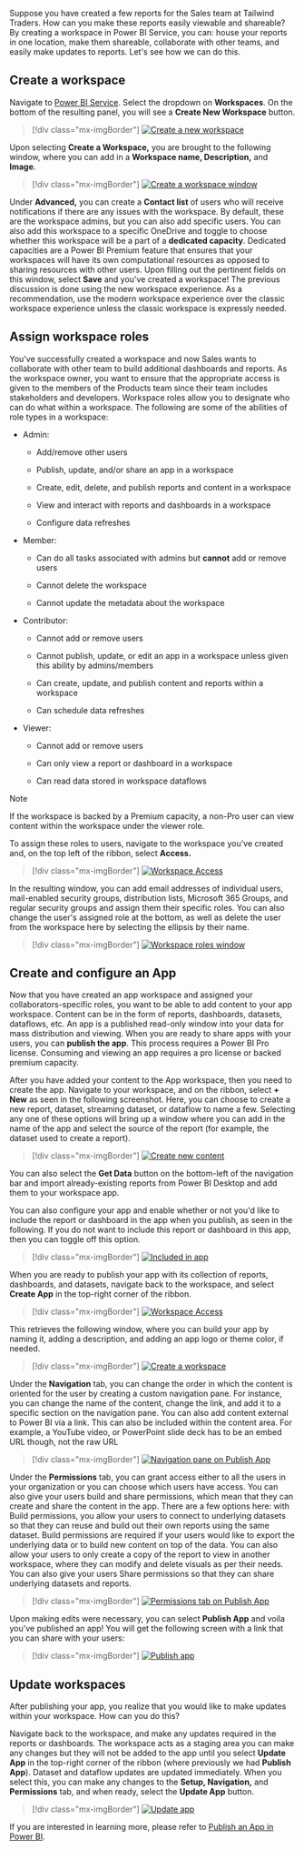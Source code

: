 Suppose you have created a few reports for the Sales team at Tailwind Traders. How can you make these reports easily viewable and shareable? By creating a workspace in Power BI Service, you can: house your reports in one location, make them shareable, collaborate with other teams, and easily make updates to reports. Let's see how we can do this.

## Create a workspace 

Navigate to [Power BI Service](https://powerbi.microsoft.com/?azure-portal=true). Select the dropdown on **Workspaces**. On the bottom of the resulting panel, you will see a **Create New Workspace** button.

> [!div class="mx-imgBorder"]
> [![Create a new workspace](../media/02-create-new-app-5-ss.png)](../media/02-create-new-app-5-ss.png#lightbox)

Upon selecting **Create a Workspace,** you are brought to the following window, where you can add in a **Workspace name, Description,** and **Image**.

> [!div class="mx-imgBorder"]
> [![Create a workspace window](../media/02-create-workspace-1-ssm.png)](../media/02-create-workspace-1-ssm.png#lightbox)

Under **Advanced,** you can create a **Contact list** of users who will receive notifications if there are any issues with the workspace. By default, these are the workspace admins, but you can also add specific users. You can also add this workspace to a specific OneDrive and toggle to choose whether this workspace will be a part of a **dedicated capacity**. Dedicated capacities are a Power BI Premium feature that ensures that your workspaces will have its own computational resources as opposed to sharing resources with other users. Upon filling out the pertinent fields on this window, select **Save** and you've created a workspace! The previous discussion is done using the new workspace experience. As a recommendation, use the modern workspace experience over the classic workspace experience unless the classic workspace is expressly needed.

## Assign workspace roles 

You've successfully created a workspace and now Sales wants to collaborate with other team to build additional dashboards and reports. As the workspace owner, you want to ensure that the appropriate access is given to the members of the Products team since their team includes stakeholders and developers. Workspace roles allow you to designate who can do what within a workspace. The following are some of the abilities of role types in a workspace:

-   Admin:

    -   Add/remove other users

    -   Publish, update, and/or share an app in a workspace

    -   Create, edit, delete, and publish reports and content in a workspace

    -   View and interact with reports and dashboards in a workspace

    -   Configure data refreshes

-   Member:

    -   Can do all tasks associated with admins but **cannot** add or remove users

    -   Cannot delete the workspace

    -   Cannot update the metadata about the workspace

-   Contributor:

    -   Cannot add or remove users

    -   Cannot publish, update, or edit an app in a workspace unless given this ability by admins/members

    -   Can create, update, and publish content and reports within a workspace

    -   Can schedule data refreshes

-   Viewer:

    -   Cannot add or remove users

    -   Can only view a report or dashboard in a workspace

    -   Can read data stored in workspace dataflows

> [!NOTE]
> If the workspace is backed by a Premium capacity, a non-Pro user can view content within the workspace under the viewer role.

To assign these roles to users, navigate to the workspace you've created and, on the top left of the ribbon, select **Access.**

> [!div class="mx-imgBorder"]
> [![Workspace Access](../media/02-workspace-access-3-ss.png)](../media/02-workspace-access-3-ss.png#lightbox)

In the resulting window, you can add email addresses of individual users, mail-enabled security groups, distribution lists, Microsoft 365 Groups, and regular security groups and assign them their specific roles. You can also change the user's assigned role at the bottom, as well as delete the user from the workspace here by selecting the ellipsis by their name.

> [!div class="mx-imgBorder"]
> [![Workspace roles window](../media/02-workspace-app-7-ss.png)](../media/02-workspace-app-7-ss.png#lightbox)

## Create and configure an App 

Now that you have created an app workspace and assigned your collaborators-specific roles, you want to be able to add content to your app workspace. Content can be in the form of reports, dashboards, datasets, dataflows, etc. An app is a published read-only window into your data for mass distribution and viewing. When you are ready to share apps with your users, you can **publish the app**. This process requires a Power BI Pro license. Consuming and viewing an app requires a pro license or backed premium capacity.

After you have added your content to the App workspace, then you need to create the app. Navigate to your workspace, and on the ribbon, select **+ New** as seen in the following screenshot. Here, you can choose to create a new report, dataset, streaming dataset, or dataflow to name a few. Selecting any one of these options will bring up a window where you can add in the name of the app and select the source of the report (for example, the dataset used to create a report).

> [!div class="mx-imgBorder"]
> [![Create new content](../media/02-create-new-app-ss.png)](../media/02-create-new-app-ss.png#lightbox)

You can also select the **Get Data** button on the bottom-left of the navigation bar and import already-existing reports from Power BI Desktop and add them to your workspace app.

You can also configure your app and enable whether or not you'd like to include the report or dashboard in the app when you publish, as seen in the following. If you do not want to include this report or dashboard in this app, then you can toggle off this option.

> [!div class="mx-imgBorder"]
> [![Included in app](../media/02-create-workspace-window-2-ss.png)](../media/02-create-workspace-window-2-ss.png#lightbox)

When you are ready to publish your app with its collection of reports, dashboards, and datasets, navigate back to the workspace, and select **Create App** in the top-right corner of the ribbon.

> [!div class="mx-imgBorder"]
> [![Workspace Access](../media/02-update-app-10-ss.png)](../media/02-update-app-10-ss.png#lightbox)

This retrieves the following window, where you can build your app by naming it, adding a description, and adding an app logo or theme color, if needed.

> [!div class="mx-imgBorder"]
> [![Create a workspace](../media/02-workspace-access-3-ssm.png)](../media/02-workspace-access-3-ssm.png#lightbox)

Under the **Navigation** tab, you can change the order in which the content is oriented for the user by creating a custom navigation pane. For instance, you can change the name of the content, change the link, and add it to a specific section on the navigation pane. You can also add content external to Power BI via a link. This can also be included within the content area. For example, a YouTube video, or PowerPoint slide deck has to be an embed URL though, not the raw URL

> [!div class="mx-imgBorder"]
> [![Navigation pane on Publish App](../media/02-publish-app-ss.png)](../media/02-publish-app-ss.png#lightbox)

Under the **Permissions** tab, you can grant access either to all the users in your organization or you can choose which users have access. You can also give your users build and share permissions, which mean that they can create and share the content in the app. There are a few options here: with Build permissions, you allow your users to connect to underlying datasets so that they can reuse and build out their own reports using the same dataset. Build permissions are required if your users would like to export the underlying data or to build new content on top of the data. You can also allow your users to only create a copy of the report to view in another workspace, where they can modify and delete visuals as per their needs. You can also give your users Share permissions so that they can share underlying datasets and reports.

> [!div class="mx-imgBorder"]
> [![Permissions tab on Publish App](../media/02-included-app-6-ss.png)](../media/02-included-app-6-ss.png#lightbox)

Upon making edits were necessary, you can select **Publish App** and voila you've published an app! You will get the following screen with a link that you can share with your users:

> [!div class="mx-imgBorder"]
> [![Publish app](../media/02-publish-app-7-ss.png)](../media/02-publish-app-7-ss.png#lightbox)

## Update workspaces 

After publishing your app, you realize that you would like to make updates within your workspace. How can you do this?

Navigate back to the workspace, and make any updates required in the reports or dashboards. The workspace acts as a staging area you can make any changes but they will not be added to the app until you select **Update App** in the top-right corner of the ribbon (where previously we had **Publish App**). Dataset and dataflow updates are updated immediately. When you select this, you can make any changes to the **Setup, Navigation,** and **Permissions** tab, and when ready, select the **Update App** button.

> [!div class="mx-imgBorder"]
> [![Update app](../media/02-publish-app-9-ss.png)](../media/02-publish-app-9-ss.png#lightbox)

If you are interested in learning more, please refer to [Publish an App in Power BI](https://docs.microsoft.com/power-bi/collaborate-share/service-create-distribute-apps/?azure-portal=true).

